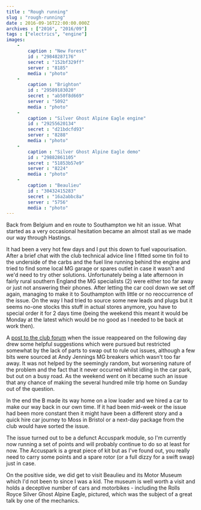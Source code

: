 ```yaml
---
title : "Rough running"
slug : "rough-running"
date : 2016-09-16T22:00:00.000Z
archives : ["2016", "2016/09"]
tags : ["electrics", "engine"]
images:
    -
        caption : "New Forest"
        id : "29848287176"
        secret : "152bf329ff"
        server : "8185"
        media : "photo"
    -
        caption : "Brighton"
        id : "29589183020"
        secret : "ab50f8d669"
        server : "5092"
        media : "photo"
    -
        caption : "Silver Ghost Alpine Eagle engine"
        id : "29255620134"
        secret : "d21bdcfd93"
        server : "8288"
        media : "photo"
    -
        caption : "Silver Ghost Alpine Eagle demo"
        id : "29882861105"
        secret : "51853b57e9"
        server : "8224"
        media : "photo"
    -
        caption : "Beaulieu"
        id : "30432415283"
        secret : "16a2abbc8a"
        server : "5756"
        media : "photo"
---
```


Back from Belgium and en route to Southampton we hit an issue. What started as a very occasional hesitation became an almost stall as we made our way through Hastings.

It had been a very hot few days and I put this down to fuel vapourisation. After a brief chat with the club technical advice line I fitted some tin foil to the underside of the carbs and the fuel line running behind the engine and tried to find some local MG garage or spares outlet in case it wasn't and we'd need to try other solutions. Unfortunately being a late afternoon in fairly rural southern England the MG specialists (2) were either too far away or just not answering their phones. After letting the car cool down we set off again, managing to make it to Southampton with little or no reoccurrence of the issue. On the way I had tried to source some new leads and plugs but it seems no-one stocks this stuff in actual stores anymore, you have to special order it for 2 days time (being the weekend this meant it would be Monday at the latest which would be no good as I needed to be back at work then).

A [post to the club forum](http://www.mgownersclub.co.uk/forum/mgb-technical/help-needed-southampton-area) when the issue reappeared on the following day drew some helpful suggestions which were pursued but restricted somewhat by the lack of parts to swap out to rule out issues, although a few bits were sourced at Andy Jennings MG breakers which wasn't too far away. It was not helped by the seemingly random, but worsening nature of the problem and the fact that it never occurred whilst idling in the car park, but out on a busy road. As the weekend went on it became such an issue that any chance of making the several hundred mile trip home on Sunday out of the question.

In the end the B made its way home on a low loader and we hired a car to make our way back in our own time. If it had been mid-week or the issue had been more constant then it might have been a different story and a quick hire car journey to Moss in Bristol or a next-day package from the club would have sorted the issue.

The issue turned out to be a defunct Accuspark module, so I'm currently now running a set of points and will probably continue to do so at least for now. The Accuspark is a great piece of kit but as I've found out, you really need to carry some points and a spare rotor (or a full dizzy for a swift swap) just in case.

On the positive side, we did get to visit Beaulieu and its Motor Museum which I'd not been to since I was a kid. The museum is well worth a visit and holds a deceptive number of cars and motorbikes - including the Rolls Royce Silver Ghost Alpine Eagle, pictured, which was the subject of a great talk by one of the mechanics.